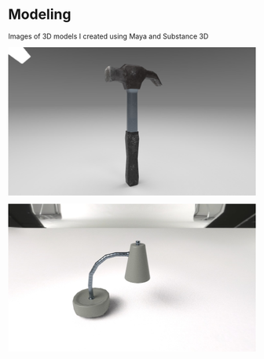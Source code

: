 # Modeling
Images of 3D models I created using Maya and Substance 3D

![alt text](https://github.com/Matt01234/Modeling/blob/main/Hammer.jpg?raw=true)

![alt text](https://github.com/Matt01234/Modeling/blob/main/desklamp.jpg?raw=true)
